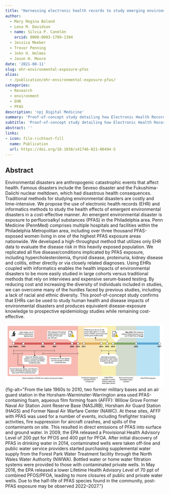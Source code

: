 ```yaml
---
title: "Harnessing electronic health records to study emerging environmental disasters: a proof of concept with perfluoroalkyl substances (PFAS)"
author:
  - Mary Regina Boland
  - Lena M. Davidson
  - name: Silvia P. Canelón
    orcid: 0000-0003-1709-1394
  - Jessica Meeker
  - Trevor Penning
  - John H. Holmes
  - Jason H. Moore
date: '2021-08-11'
slug: ehr-environmental-exposure-pfas
alias:
  - /publication/ehr-environmental-exposure-pfas/
categories:
  - Research
  - environment
  - EHR
  - PFAS
description: 'npj Digital Medicine'
summary: 'Proof-of-concept study detailing how Electronic Health Record (EHR) data can be leveraged to study the impacts of environmental disasters like widespread exposure perfluoroalkyl substances (PFAS).'
subtitle: 'Proof-of-concept study detailing how Electronic Health Record (EHR) data can be leveraged to study the impacts of environmental disasters like widespread exposure to perfluoroalkyl substances (PFAS).'
abstract: ''
links:
- icon: file-richtext-fill
  name: Publication
  url: https://doi.org/10.1038/s41746-021-00494-5
---
```


## Abstract

Environmental disasters are anthropogenic catastrophic events that affect health. Famous disasters include the Seveso disaster and the Fukushima-Daiichi nuclear meltdown, which had disastrous health consequences. Traditional methods for studying environmental disasters are costly and time-intensive. We propose the use of electronic health records (EHR) and informatics methods to study the health effects of emergent environmental disasters in a cost-effective manner. An emergent environmental disaster is exposure to perfluoroalkyl substances (PFAS) in the Philadelphia area. Penn Medicine (PennMed) comprises multiple hospitals and facilities within the Philadelphia Metropolitan area, including over three thousand PFAS-exposed women living in one of the highest PFAS exposure areas nationwide. We developed a high-throughput method that utilizes only EHR data to evaluate the disease risk in this heavily exposed population. We replicated all five disease/conditions implicated by PFAS exposure, including hypercholesterolemia, thyroid disease, proteinuria, kidney disease and colitis, either directly or via closely related diagnoses. Using EHRs coupled with informatics enables the health impacts of environmental disasters to be more easily studied in large cohorts versus traditional methods that rely on interviews and expensive serum-based testing. By reducing cost and increasing the diversity of individuals included in studies, we can overcome many of the hurdles faced by previous studies, including a lack of racial and ethnic diversity. This proof-of-concept study confirms that EHRs can be used to study human health and disease impacts of environmental disasters and produces equivalent disease-exposure knowledge to prospective epidemiology studies while remaining cost-effective. 

![Horsham-Warminster-Warrington area PFAS exposure timeline](featured.png){fig-alt="From the late 1960s to 2010, two former military bases and an air guard station in the Horsham-Warminster-Warrington area used PFAS-containing foam, aqueous film forming foam (AFFF): Willow Grove Former Naval Air Station Joint Reserve Base (NASJRB), Horsham Air Guard Station (HAGS) and Former Naval Air Warfare Center (NAWC). At these sites, AFFF with PFAS was used for a number of events, including firefighter training activities, fire suppression for aircraft crashes, and spills of the contaminants on site. This resulted in direct emissions of PFAS into surface and ground water. In 2009, the EPA released a Provisional Health Advisory Level of 200 ppt for PFOS and 400 ppt for PFOA. After initial discovery of PFAS in drinking water in 2014, contaminated wells were taken off-line and public water service providers started purchasing supplemental water supply from the Forest Park Water Treatment facility through the North Wales Water Authority (NWWA). Bottled water or home water filtration systems were provided to those with contaminated private wells. In May 2016, the EPA released a lower Lifetime Health Advisory Level of 70 ppt of combined PFOS/PFOA, leading to more closures of public and private water wells. Due to the half-life of PFAS species found in the community, post-PFAS exposure may be observed 2022–2027."}
